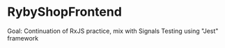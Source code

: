 # RybyShopFrontend
 Goal:
Continuation of RxJS practice, mix with Signals
Testing using "Jest" framework

